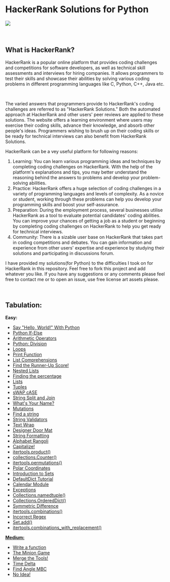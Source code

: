 # HackerRank Solutions for Python
<img src="https://camo.githubusercontent.com/49e713e1463692beaff7b552eb60511454485659f6131286eeab9db84e91840a/68747470733a2f2f69302e77702e636f6d2f6772616473696e67616d65732e636f6d2f77702d636f6e74656e742f75706c6f6164732f323031362f30352f3835363737315f3636383232343035333139373834315f313934333639393030395f6f2e706e67"><br><br><br>
<h2><b>What is HackerRank?</b></h2>
<p>HackerRank is a popular online platform that provides coding challenges and competitions for software developers, as well as technical skill assessments and interviews for hiring companies. It allows programmers to test their skills and showcase their abilities by solving various coding problems in different programming languages like C, Python, C++, Java etc.</p><br>
<p>The varied answers that programmers provide to HackerRank's coding challenges are referred to as "HackerRank Solutions." Both the automated approach at HackerRank and other users' peer reviews are applied to these solutions. The website offers a learning environment where users may exercise their coding skills, advance their knowledge, and absorb other people's ideas. Programmers wishing to brush up on their coding skills or be ready for technical interviews can also benefit from HackerRank Solutions.</p>
<p>HackerRank can be a vey useful platform for following reasons:
<ol type="1">
<li>Learning: You can learn various programming ideas and techniques by completing coding challenges on HackerRank. With the help of the platform's explanations and tips, you may better understand the reasoning behind the answers to problems and develop your problem-solving abilities.</li> 
<li>Practice: HackerRank offers a huge selection of coding challenges in a variety of programming languages and levels of complexity. As a novice or student, working through these problems can help you develop your programming skills and boost your self-assurance.</li>
<li>Preparation: During the employment process, several businesses utilise HackerRank as a tool to evaluate potential candidates' coding abilities. You can improve your chances of getting a job as a student or beginning by completing coding challenges on HackerRank to help you get ready for technical interviews.
</li>
<li>Community: There is a sizable user base on HackerRank that takes part in coding competitions and debates. You can gain information and experience from other users' expertise and experience by studying their solutions and participating in discussions forum.</li>
</ol>
</p>
<p>I have provided my solutions(for Python) to the difficulties I took on for HackerRank in this repository. Feel free to fork this project and add whatever you like. If you have any suggestions or any comments please feel free to contact me or to open an issue, use free license art assets please.</p><br>
<h2>Tabulation:</h2>
<b>Easy:</b>
<ul type="disc">
<li><a href="https://www.hackerrank.com/challenges/py-hello-world/problem?isFullScreen=true">Say "Hello, World!" With Python</li>
<li><a href="https://www.hackerrank.com/challenges/py-if-else/problem?isFullScreen=true">Python If-Else</li>
<li><a href="https://www.hackerrank.com/challenges/python-arithmetic-operators/problem?isFullScreen=true">Arithmetic Operators</li>
<li><a href="https://www.hackerrank.com/challenges/python-division/problem?isFullScreen=true">Python: Division</li>
<li><a href="https://www.hackerrank.com/challenges/python-loops/problem?isFullScreen=true">Loops</li>
<li><a href="https://www.hackerrank.com/challenges/python-print/problem?isFullScreen=true">Print Function</li>
<li><a href="https://www.hackerrank.com/challenges/list-comprehensions/problem?isFullScreen=true">List Comprehensions</li>
<li><a href="https://www.hackerrank.com/challenges/find-second-maximum-number-in-a-list/problem?isFullScreen=true">Find the Runner-Up Score!</li>
<li><a href="https://www.hackerrank.com/challenges/nested-list/problem?isFullScreen=true">Nested Lists</li>
<li><a href="https://www.hackerrank.com/challenges/finding-the-percentage/problem?isFullScreen=true">Finding the percentage</li>
<li><a href="https://www.hackerrank.com/challenges/python-lists/problem?isFullScreen=true">Lists</li>
<li><a href="https://www.hackerrank.com/challenges/python-tuples/problem?isFullScreen=true">Tuples</li>
<li><a href="https://www.hackerrank.com/challenges/swap-case/problem?isFullScreen=true">sWAP cASE</li>
<li><a href="https://www.hackerrank.com/challenges/python-string-split-and-join/problem?isFullScreen=true">String Split and Join</li>
<li><a href="https://www.hackerrank.com/challenges/whats-your-name/problem?isFullScreen=true">What's Your Name?</li>
<li><a href="https://www.hackerrank.com/challenges/python-mutations/problem?isFullScreen=true">Mutations</li>
<li><a href="https://www.hackerrank.com/challenges/find-a-string/problem?isFullScreen=true">Find a string</li>
<li><a href="https://www.hackerrank.com/challenges/string-validators/problem?isFullScreen=true">String Validators</li>
<li><a href="https://www.hackerrank.com/challenges/text-wrap/problem?isFullScreen=true">Text Wrap</li>
<li><a href="https://www.hackerrank.com/challenges/designer-door-mat/problem?isFullScreen=true">Designer Door Mat</li>
<li><a href="https://www.hackerrank.com/challenges/python-string-formatting/problem?isFullScreen=true">String Formatting</li>
<li><a href="https://www.hackerrank.com/challenges/alphabet-rangoli/problem?isFullScreen=true">Alphabet Rangoli</li>
<li><a href="https://www.hackerrank.com/challenges/capitalize/problem?isFullScreen=true">Capitalize!</li>
<li><a href="https://www.hackerrank.com/challenges/itertools-product/problem?isFullScreen=true">itertools.product()</li>
<li><a href="https://www.hackerrank.com/challenges/collections-counter/problem?isFullScreen=true">collections.Counter()</li>
<li><a href="https://www.hackerrank.com/challenges/itertools-permutations/problem?isFullScreen=true">itertools.permutations()</li>
<li><a href="https://www.hackerrank.com/challenges/polar-coordinates/problem?isFullScreen=true">Polar Coordinates</li>
<li><a href="https://www.hackerrank.com/challenges/py-introduction-to-sets/problem?isFullScreen=true">Introduction to Sets</li>
<li><a href="https://www.hackerrank.com/challenges/defaultdict-tutorial/problem?isFullScreen=true">DefaultDict Tutorial</li>
<li><a href="https://www.hackerrank.com/challenges/calendar-module/problem?isFullScreen=true">Calendar Module</li>
<li><a href="https://www.hackerrank.com/challenges/exceptions/problem?isFullScreen=true">Exceptions</li>
<li><a href="https://www.hackerrank.com/challenges/py-collections-namedtuple/problem?isFullScreen=true">Collections.namedtuple()</li>
<li><a href="https://www.hackerrank.com/challenges/py-collections-ordereddict/problem?isFullScreen=true">Collections.OrderedDict()</li>
<li><a href="https://www.hackerrank.com/challenges/symmetric-difference/problem?isFullScreen=true">Symmetric Difference</li>
<li><a href="https://www.hackerrank.com/challenges/itertools-combinations/problem?isFullScreen=true">itertools.combinations()</li>
<li><a href="https://www.hackerrank.com/challenges/incorrect-regex/problem?isFullScreen=true">Incorrect Regex</li>
<li><a href="https://www.hackerrank.com/challenges/py-set-add/problem?isFullScreen=true">Set.add()</li>
<li><a href="https://www.hackerrank.com/challenges/itertools-combinations-with-replacement/problem?isFullScreen=true">itertools.combinations_with_replacement()</li>
</ul>
<b>Medium:</b>
<ul type="disc">
<li><a href="https://www.hackerrank.com/challenges/write-a-function/problem?isFullScreen=true">Write a function</li>
<li><a href="https://www.hackerrank.com/challenges/the-minion-game/problem?isFullScreen=true">The Minion Game</li>
<li><a href="https://www.hackerrank.com/challenges/merge-the-tools/problem?isFullScreen=true">Merge the Tools!</li>
<li><a href="https://www.hackerrank.com/challenges/python-time-delta/problem?isFullScreen=true">Time Delta</li>
<li><a href="https://www.hackerrank.com/challenges/find-angle/problem?isFullScreen=true">Find Angle MBC</li>
<li><a href="https://www.hackerrank.com/challenges/no-idea/problem?isFullScreen=true">No Idea!</li>
</ul>